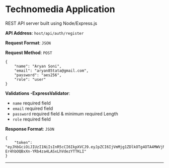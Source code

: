 # Technomedia Application
REST API server built using Node/Express.js

**API Address**: `host/api/auth/register`

**Request Format**: `JSON`

**Request Method**: `POST`

```
{
    "name": "Aryan Soni",
    "email": "aryan85tata@gmail.com",
    "password": "aes256",
    "role": "user"
}
```
**Validations -ExpressValidator**:
- `name` required field
- `email` required field
- `password` required field & minimum required Length
- `role` required field

**Response Format**: `JSON`
```
{
    "token": "eyJhbGciOiJIUzI1NiIsInR5cCI6IkpXVCJ9.eyJpZCI6IjVmMjg1ZDlkOTg4OTA4MWVjNDQ4OWVlZiIsImlhdCI6MTU5NjQ4MDkyNiwiZXhwIjoxNTk2ODQwOTI2fQ.eTuk5C2-Er4hbOQBxXn-YRb4za4LASxLhVdezYTTKLI"
}
```
<hr/>